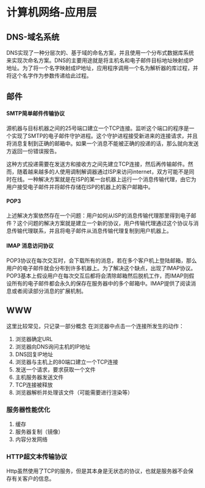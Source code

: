 # 计算机网络-应用层

## DNS-域名系统
DNS实现了一种分层次的、基于域的命名方案，并且使用一个分布式数据库系统来实现次命名方案。DNS的主要用途就是将主机名和电子邮件目标地址映射成IP地址。为了将一个名字映射成IP地址，应用程序调用一个名为解析器的库过程，并将这个名字作为参数传递给此过程。

## 邮件
#### SMTP简单邮件传输协议
源机器与目标机器之间的25号端口建立一个TCP连接。监听这个端口的程序是一个实现了SMTP的电子邮件守护进程。这个守护进程接受新进来的连接请求，并且将消息复制到正确的邮箱中。如果一个消息不能被正确的投递的话，那么就向发送方返回一份错误报告。

这种方式投递需要在发送方和接收方之间先建立TCP连接，然后再传输邮件。然而，随着越来越多的人使用调制解调器通过ISP来访问internet，双方可能不是同时在线。一种解决方案就是在ISP的某一台机器上运行一个消息传输代理，由它为用户接受电子邮件并将邮件存储在ISP的机器上的客户邮箱中。

#### POP3
上述解决方案依然存在一个问题：用户如何从ISP的消息传输代理那里得到电子邮件？这个问题的解决方案就是建立一个新的协议，用户传输代理通过这个协议与消息传输代理联系，并且将电子邮件从消息传输代理复制到用户机器上。

#### IMAP 消息访问协议
POP3协议在每次交互时，会下载所有的消息，若在多个客户机上登陆邮箱，那么用户的电子邮件就会分布到许多机器上。为了解决这个缺点，出现了IMAP协议。POP3基本上假设用户在每次交互后都将会清除邮箱然后脱机工作，而IMAP则假设所有的电子邮件都会永久的保存在服务器中的多个邮箱中。IMAP提供了阅读消息或者阅读部分消息的扩展机制。

## WWW
这里比较常见，只记录一部分概念
在浏览器中点击一个连接所发生的动作：
1. 浏览器确定URL
1. 浏览器向DNS询问主机的IP地址
1. DNS回复IP地址
1. 浏览器与主机上的80端口建立一个TCP连接
1. 发送一个请求，要求获取一个文件
1. 主机服务器发送文件
1. TCP连接被释放
1. 浏览器解析并处理该文件（可能需要进行渲染等）

### 服务器性能优化
1. 缓存 
1. 服务器复制（镜像）
1. 内容分发网络

### HTTP超文本传输协议
Http虽然使用了TCP的服务，但是其本身是无状态的协议，也就是服务器不会保存有关客户的信息。